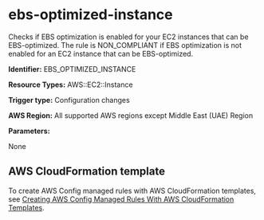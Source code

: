 # ebs\-optimized\-instance<a name="ebs-optimized-instance"></a>

Checks if EBS optimization is enabled for your EC2 instances that can be EBS\-optimized\. The rule is NON\_COMPLIANT if EBS optimization is not enabled for an EC2 instance that can be EBS\-optimized\.

**Identifier:** EBS\_OPTIMIZED\_INSTANCE

**Resource Types:** AWS::EC2::Instance

**Trigger type:** Configuration changes

**AWS Region:** All supported AWS regions except Middle East \(UAE\) Region

**Parameters:**

None  

## AWS CloudFormation template<a name="w2aac12c33c15b9d185c17"></a>

To create AWS Config managed rules with AWS CloudFormation templates, see [Creating AWS Config Managed Rules With AWS CloudFormation Templates](aws-config-managed-rules-cloudformation-templates.md)\.